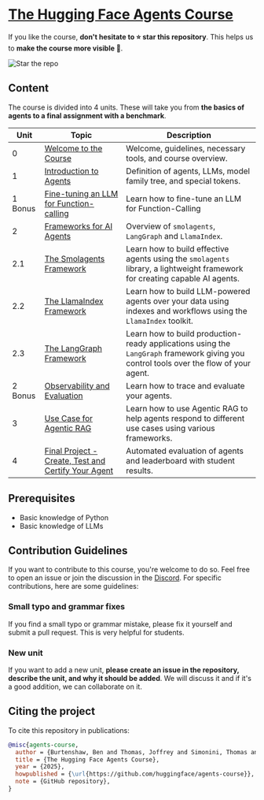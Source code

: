 # <a href="https://hf.co/learn/agents-course" target="_blank">The Hugging Face Agents Course</a>

If you like the course, **don't hesitate to ⭐ star this repository**. This helps us to **make the course more visible 🤗**.

<img src="https://huggingface.co/datasets/agents-course/course-images/resolve/main/en/communication/please_star.gif" alt="Star the repo" />

## Content

The course is divided into 4 units. These will take you from **the basics of agents to a final assignment with a benchmark**.


| Unit    | Topic                                                                                                          | Description                                                                                                                            |
|---------|----------------------------------------------------------------------------------------------------------------|----------------------------------------------------------------------------------------------------------------------------------------|
| 0       | [Welcome to the Course](https://huggingface.co/learn/agents-course/en/unit0/introduction)                      | Welcome, guidelines, necessary tools, and course overview.                                                                             |
| 1       | [Introduction to Agents](https://huggingface.co/learn/agents-course/en/unit1/introduction)                     | Definition of agents, LLMs, model family tree, and special tokens.                                                                     |
| 1 Bonus | [Fine-tuning an LLM for Function-calling](https://huggingface.co/learn/agents-course/bonus-unit1/introduction) | Learn how to fine-tune an LLM for Function-Calling                                                                                     |
| 2       | [Frameworks for AI Agents](https://huggingface.co/learn/agents-course/unit2/introduction)                      | Overview of `smolagents`, `LangGraph` and `LlamaIndex`.                                                                                |
| 2.1     | [The Smolagents Framework](https://huggingface.co/learn/agents-course/unit2/smolagents/introduction)           | Learn how to build effective agents using the `smolagents` library, a lightweight framework for creating capable AI agents.            |
| 2.2     | [The LlamaIndex Framework](https://huggingface.co/learn/agents-course/unit2/llama-index/introduction)          | Learn how to build LLM-powered agents over your data using indexes and workflows using the `LlamaIndex` toolkit.                       |
| 2.3     | [The LangGraph Framework](https://huggingface.co/learn/agents-course/unit2/langgraph/introduction)             | Learn how to build production-ready applications using the `LangGraph` framework giving you control tools over the flow of your agent. |
| 2 Bonus | [Observability and Evaluation](https://huggingface.co/learn/agents-course/bonus-unit2/introduction)            | Learn how to trace and evaluate your agents.                                                                                           |
| 3       | [Use Case for Agentic RAG](https://huggingface.co/learn/agents-course/unit3/agentic-rag/introduction)          | Learn how to use Agentic RAG to help agents respond to different use cases using various frameworks.                                                                   |
| 4       | [Final Project - Create, Test and Certify Your Agent](https://huggingface.co/learn/agents-course/unit4/introduction)          | Automated evaluation of agents and leaderboard with student results.                                                                   |

## Prerequisites

- Basic knowledge of Python
- Basic knowledge of LLMs

## Contribution Guidelines

If you want to contribute to this course, you're welcome to do so. Feel free to open an issue or join the discussion in the [Discord](https://discord.gg/UrrTSsSyjb). For specific contributions, here are some guidelines:

### Small typo and grammar fixes

If you find a small typo or grammar mistake, please fix it yourself and submit a pull request. This is very helpful for students.

### New unit

If you want to add a new unit, **please create an issue in the repository, describe the unit, and why it should be added**. We will discuss it and if it's a good addition, we can collaborate on it.

## Citing the project

To cite this repository in publications:

```bibtex
@misc{agents-course,
  author = {Burtenshaw, Ben and Thomas, Joffrey and Simonini, Thomas and Paniego, Sergio},
  title = {The Hugging Face Agents Course},
  year = {2025},
  howpublished = {\url{https://github.com/huggingface/agents-course}},
  note = {GitHub repository},
}
```
